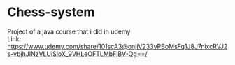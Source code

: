 # Chess-system
Project of a java course that i did in udemy <br>
Link: https://www.udemy.com/share/101scA3@onjjV233vPBoMsFq1J8J7nlxcRVJ2s-vbjhJINzVLUiSloX_9VHLeOFTLMbFjBV-Qg==/
